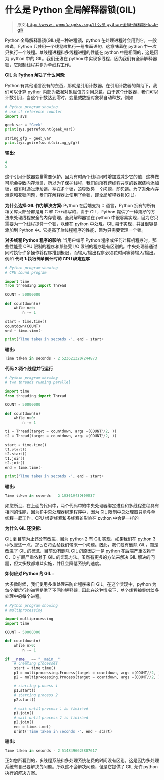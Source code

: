 # 什么是 Python 全局解释器锁(GIL)

> 原文:[https://www . geesforgeks . org/什么是 python-全局-解释器-lock-gil/](https://www.geeksforgeeks.org/what-is-the-python-global-interpreter-lock-gil/)

Python 全局解释器锁(GIL)是一种进程锁，python 在处理进程时会用到它。一般来说，Python 只使用一个线程来执行一组书面语句。这意味着在 python 中一次只执行一个线程。单线程进程和多线程进程的性能在 python 中是相同的，这是因为 python 中的 GIL。我们无法在 python 中实现多线程，因为我们有全局解释器锁，它限制线程并作为单线程工作。

**GIL 为 Python 解决了什么问题:**

Python 有其他语言没有的东西，那就是引用计数器。在引用计数器的帮助下，我们可以计算 python 内部为数据对象赋值的引用总数。由于这个计数器，我们可以计数引用，当这个计数达到零时，变量或数据对象将自动释放。例如

```py
# Python program showing
# use of reference counter
import sys

geek_var = "Geek"
print(sys.getrefcount(geek_var))

string_gfg = geek_var
print(sys.getrefcount(string_gfg))
```

**输出:**

```py
4
5

```

这个引用计数器变量需要保护，因为有时两个线程同时增加或减少它的值，这样做可能会导致内存泄漏，所以为了保护线程，我们向所有跨线程共享的数据结构添加锁，但有时通过添加锁，存在多个锁，这导致另一个问题，即死锁。为了避免内存泄露和死锁问题，我们在解释器上使用了单锁，即全局解释器锁(GIL)。

**为什么选择 GIL 作为解决方案:**
Python 在后端支持 C 语言，Python 拥有的所有相关库大部分都是用 C 和 C++编写的。由于 GIL，Python 提供了一种更好的方法来处理线程安全的内存管理。全局解释器锁在 python 中很容易实现，因为它只需要为一个线程提供一个锁，以便在 python 中处理。GIL 易于实现，并且很容易添加到 Python 中。它提高了单线程程序的性能，因为只需要管理一个锁。

**对多线程 Python 程序的影响:**
当用户编写 Python 程序或任何计算机程序时，那些性能受 CPU 限制的程序和那些受 I/O 限制的程序是有区别的。中央处理器通过同时执行许多操作将程序推到极限，而输入/输出程序必须花时间等待输入/输出。例如
**代码 1:执行简单倒计时的 CPU 绑定程序**

```py
# Python program showing
# CPU bound program

import time
from threading import Thread

COUNT = 50000000

def countdown(n):
    while n>0:
        n -= 1

start = time.time()
countdown(COUNT)
end = time.time()

print('Time taken in seconds -', end - start)
```

**输出:**

```py
Time taken in seconds - 2.5236213207244873

```

**代码 2:两个线程并行运行**

```py
# Python program showing
# two threads running parallel

import time
from threading import Thread

COUNT = 50000000

def countdown(n):
    while n>0:
        n -= 1

t1 = Thread(target = countdown, args =(COUNT//2, ))
t2 = Thread(target = countdown, args =(COUNT//2, ))

start = time.time()
t1.start()
t2.start()
t1.join()
t2.join()
end = time.time()

print('Time taken in seconds -', end - start)
```

**输出:**

```py
Time taken in seconds - 2.183610439300537

```

如您所见，在上面的代码中，两个代码中的中央处理器绑定进程和多线程进程具有相同的性能，因为在中央处理器绑定程序中，因为 GIL 限制中央处理器只能与单线程一起工作。CPU 绑定线程和多线程的影响在 python 中会是一样的。

**为什么 GIL 还没拆:**

GIL 到目前为止还没有改进，因为 python 2 有 GIL 实现，如果我们在 python 3 中改变这一点，那么它将会给我们带来一个问题。因此，我们没有删除 GIL，而是改进了 GIL 的概念。目前没有删除 GIL 的原因之一是 python 在后端严重依赖于 C，C 扩展严重依赖于 GIL 的实现方法。虽然有更多的方法来解决 GIL 解决的问题，但大多数都难以实施，并且会降低系统的速度。

**如何应对 Python 的 GIL :**

大多数时候，我们使用多重处理来防止程序来自 GIL。在这个实现中，python 为每个要运行的进程提供了不同的解释器，因此在这种情况下，单个线程被提供给多处理中的每个进程。

```py
# Python program showing 
# multiprocessing

import multiprocessing 
import time

COUNT = 50000000

def countdown(n):
    while n>0:
        n -= 1

if __name__ == "__main__":
    # creating processes 
    start = time.time()
    p1 = multiprocessing.Process(target = countdown, args =(COUNT//2, ))
    p2 = multiprocessing.Process(target = countdown, args =(COUNT//2, ))

    # starting process 1 
    p1.start()
    # starting process 2 
    p2.start() 

    # wait until process 1 is finished 
    p1.join() 
    # wait until process 2 is finished 
    p2.join()
    end = time.time()
    print('Time taken in seconds -', end - start)
```

**输出:**

```py
Time taken in seconds - 2.5148496627807617

```

正如您所看到的，多线程系统和多处理系统花费的时间没有区别。这是因为多处理系统有自己要解决的问题。所以这不会解决问题，但是它提供了 GIL 允许 python 执行的解决方案。